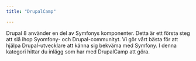 ```yaml
---
title: "DrupalCamp"

---
```


Drupal 8 använder en del av Symfonys komponenter. Detta är ett första steg att slå ihop Syomfony- och Drupal-communityt.
Vi gör vårt bästa för att hjälpa Drupal-utvecklare att känna sig bekväma med Symfony. I denna kategori hittar du
inlägg som har med DrupalCamp att göra.